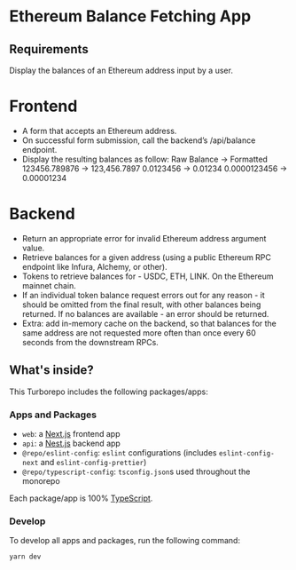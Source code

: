 # Ethereum Balance Fetching App

## Requirements

Display the balances of an Ethereum address input by a user.

# Frontend

- A form that accepts an Ethereum address.
- On successful form submission, call the backend’s /api/balance
  endpoint.
- Display the resulting balances as follow:
  Raw Balance → Formatted
  123456.789876 → 123,456.7897
  0.0123456 → 0.01234
  0.0000123456 → 0.00001234

# Backend

- Return an appropriate error for invalid Ethereum address argument value.
- Retrieve balances for a given address (using a public Ethereum RPC endpoint like Infura, Alchemy, or other).
- Tokens to retrieve balances for - USDC, ETH, LINK. On the Ethereum mainnet chain.
- If an individual token balance request errors out for any reason - it should be omitted from the final result, with other balances being returned. If no balances are available - an error should be returned.
- Extra: add in-memory cache on the backend, so that balances for the same address are not requested more often than once every 60 seconds from the downstream RPCs.

## What's inside?

This Turborepo includes the following packages/apps:

### Apps and Packages

- `web`: a [Next.js](https://nextjs.org/) frontend app
- `api`: a [Nest.js](https://nestjs.com/) backend app
- `@repo/eslint-config`: `eslint` configurations (includes `eslint-config-next` and `eslint-config-prettier`)
- `@repo/typescript-config`: `tsconfig.json`s used throughout the monorepo

Each package/app is 100% [TypeScript](https://www.typescriptlang.org/).

### Develop

To develop all apps and packages, run the following command:

```
yarn dev
```
